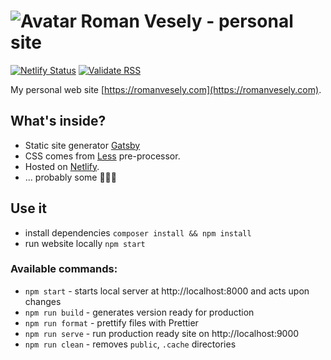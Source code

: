 # ![Avatar](https://www.gravatar.com/avatar/b292ca2620bc32ea45352de5e266303b?size=50) Roman Vesely - personal site

[![Netlify Status](https://api.netlify.com/api/v1/badges/3349e9e6-19c3-4f54-a6a4-a81cc5a175fe/deploy-status)](https://app.netlify.com/sites/romanvesely/deploys) [![Validate RSS](https://img.shields.io/badge/validate-rss-orange.svg)](https://validator.w3.org/feed/check.cgi?url=http%3A//romanvesely.com/rss.xml)

My personal web site [https://romanvesely.com](https://romanvesely.com).

## What's inside?

- Static site generator [Gatsby](https://www.gatsbyjs.org/)
- CSS comes from [Less](http://lesscss.org/) pre-processor.
- Hosted on [Netlify](https://www.netlify.com).
- ... probably some 🐞🐞🐞

## Use it

- install dependencies `composer install && npm install`
- run website locally `npm start`

### Available commands:

- `npm start` - starts local server at http://localhost:8000 and acts upon changes
- `npm run build` - generates version ready for production
- `npm run format` - prettify files with Prettier
- `npm run serve` - run production ready site on http://localhost:9000
- `npm run clean` - removes `public`, `.cache` directories
